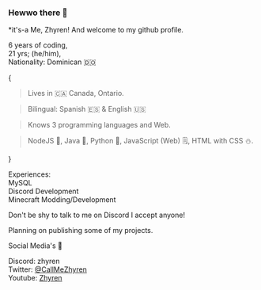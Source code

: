 ### Hewwo there 👋  
*it's-a Me, Zhyren! And welcome to my github profile.

6 years of coding,<br/>21 yrs; (he/him),<br/>Nationality: Dominican 🇩🇴

{
> Lives in 🇨🇦 Canada, Ontario.

> Bilingual: Spanish 🇪🇸 & English 🇺🇸

> Knows 3 programming languages and Web.

> NodeJS 📖, Java 👣, Python 🐍, JavaScript (Web) 🗒️, HTML with CSS ⛄.

}

Experiences:<br/>MySQL<br/>Discord Development<br/>Minecraft Modding/Development

Don't be shy to talk to me on Discord I accept anyone!

Planning on publishing some of my projects.

Social Media's 🍓

Discord: zhyren<br/>Twitter: [@CallMeZhyren](https://twitter.com/CallMeZhyren)<br/>Youtube: [Zhyren](https://m.youtube.com/channel/UCEwb5YBY9rpEYs9tHst2hmw)
